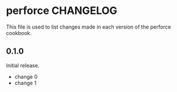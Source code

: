 # perforce CHANGELOG

This file is used to list changes made in each version of the perforce cookbook.

## 0.1.0

Initial release.

- change 0
- change 1
